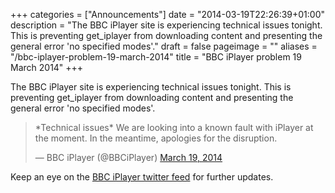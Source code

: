 +++
categories = ["Announcements"]
date = "2014-03-19T22:26:39+01:00"
description = "The BBC iPlayer site is experiencing technical issues tonight. This is preventing get_iplayer from downloading content and presenting the general error 'no specified modes'."
draft = false
pageimage = ""
aliases = "/bbc-iplayer-problem-19-march-2014"
title = "BBC iPlayer problem 19 March 2014"
+++

The BBC iPlayer site is experiencing technical issues tonight. This is preventing get_iplayer from downloading content and presenting the general error 'no specified modes'.

<blockquote class="twitter-tweet" lang="en">*Technical issues* We are looking into a known fault with iPlayer at the moment. In the meantime, apologies for the disruption.

— BBC iPlayer (@BBCiPlayer) <a href="https://twitter.com/BBCiPlayer/statuses/446386528609390592">March 19, 2014</a></blockquote>
Keep an eye on the <a href="https://twitter.com/BBCiPlayer">BBC iPlayer twitter feed</a> for further updates.

<!--more-->
